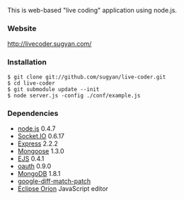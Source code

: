 This is web-based "live coding" application using node.js.

### Website
http://livecoder.sugyan.com/

### Installation
    $ git clone git://github.com/sugyan/live-coder.git
    $ cd live-coder
    $ git submodule update --init
    $ node server.js -config ./conf/example.js

### Dependencies
- [node.js](http://nodejs.org/) 0.4.7
 - [Socket.IO](http://socket.io/) 0.6.17
 - [Express](http://expressjs.com/) 2.2.2
 - [Mongoose](http://mongoosejs.com/) 1.3.0
 - [EJS](http://embeddedjs.com/) 0.4.1
 - [oauth](https://github.com/ciaranj/node-oauth) 0.9.0
- [MongoDB](http://www.mongodb.org/) 1.8.1
- [google-diff-match-patch](http://code.google.com/p/google-diff-match-patch/)
- [Eclipse Orion](http://wiki.eclipse.org/Orion) JavaScript editor
